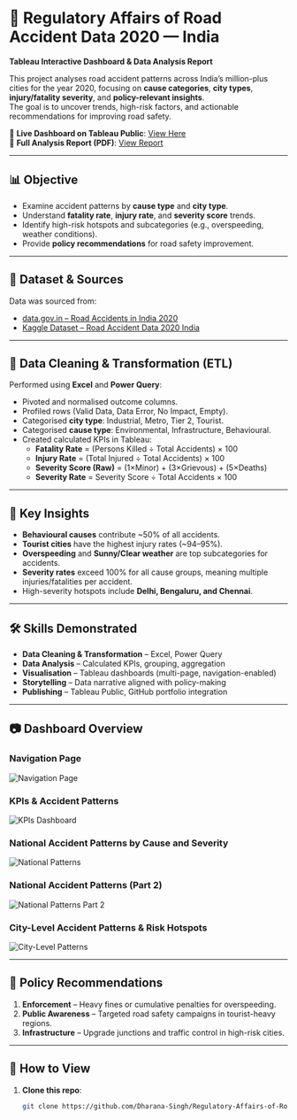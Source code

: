# 🚦 Regulatory Affairs of Road Accident Data 2020 — India

**Tableau Interactive Dashboard & Data Analysis Report**

This project analyses road accident patterns across India’s million-plus cities for the year 2020, focusing on **cause categories**, **city types**, **injury/fatality severity**, and **policy-relevant insights**.  
The goal is to uncover trends, high-risk factors, and actionable recommendations for improving road safety.

🔗 **Live Dashboard on Tableau Public**: [View Here](https://public.tableau.com/app/profile/dharana.singh/viz/RegulatoryAffairsofRoadAccidentData2020India2_0/HomeNavigation)  
📄 **Full Analysis Report (PDF)**: [View Report](Regulatory%20Affairs%20of%20Road%20Accident%20Data%202.0%20–%20India%202020.pdf)

---

## 📊 Objective
- Examine accident patterns by **cause type** and **city type**.  
- Understand **fatality rate**, **injury rate**, and **severity score** trends.  
- Identify high-risk hotspots and subcategories (e.g., overspeeding, weather conditions).  
- Provide **policy recommendations** for road safety improvement.

---

## 📂 Dataset & Sources
Data was sourced from:
- [data.gov.in – Road Accidents in India 2020](https://www.data.gov.in/catalog/road-accidents-india-2020)
- [Kaggle Dataset – Road Accident Data 2020 India](https://www.kaggle.com/datasets/rachit239/road-accident-data-2020-india)

---

## 🔄 Data Cleaning & Transformation (ETL)
Performed using **Excel** and **Power Query**:
- Pivoted and normalised outcome columns.
- Profiled rows (Valid Data, Data Error, No Impact, Empty).
- Categorised **city type**: Industrial, Metro, Tier 2, Tourist.
- Categorised **cause type**: Environmental, Infrastructure, Behavioural.
- Created calculated KPIs in Tableau:
  - **Fatality Rate** = (Persons Killed ÷ Total Accidents) × 100  
  - **Injury Rate** = (Total Injured ÷ Total Accidents) × 100  
  - **Severity Score (Raw)** = (1×Minor) + (3×Grievous) + (5×Deaths)  
  - **Severity Rate** = Severity Score ÷ Total Accidents × 100

---

## 📌 Key Insights
- **Behavioural causes** contribute ~50% of all accidents.
- **Tourist cities** have the highest injury rates (~94–95%).
- **Overspeeding** and **Sunny/Clear weather** are top subcategories for accidents.
- **Severity rates** exceed 100% for all cause groups, meaning multiple injuries/fatalities per accident.
- High-severity hotspots include **Delhi, Bengaluru, and Chennai**.

---

## 🛠 Skills Demonstrated
- **Data Cleaning & Transformation** – Excel, Power Query  
- **Data Analysis** – Calculated KPIs, grouping, aggregation  
- **Visualisation** – Tableau dashboards (multi-page, navigation-enabled)  
- **Storytelling** – Data narrative aligned with policy-making  
- **Publishing** – Tableau Public, GitHub portfolio integration  

---

## 📷 Dashboard Overview

### **Navigation Page**
![Navigation Page](Home%20(Navigation).png)

### **KPIs & Accident Patterns**
![KPIs Dashboard](Dashboard_%20KPIs.png)

### **National Accident Patterns by Cause and Severity**
![National Patterns](Dashboard_%20National%20Accident%20Patterns%20by%20Cause%20and%20Severity.png)

### **National Accident Patterns (Part 2)**
![National Patterns Part 2](Dashboard_%20National%20Accident%20Patterns%20by%20Cause%20and%20Severity%20(2).png)

### **City-Level Accident Patterns & Risk Hotspots**
![City-Level Patterns](City-Level%20Accident%20Patterns%20&%20Risk%20Hotspots.png)

---

## 📝 Policy Recommendations
1. **Enforcement** – Heavy fines or cumulative penalties for overspeeding.
2. **Public Awareness** – Targeted road safety campaigns in tourist-heavy regions.
3. **Infrastructure** – Upgrade junctions and traffic control in high-risk cities.

---

## 📌 How to View
1. **Clone this repo**:
   ```bash
   git clone https://github.com/Dharana-Singh/Regulatory-Affairs-of-Road-Accident-Data-2020-India.git
